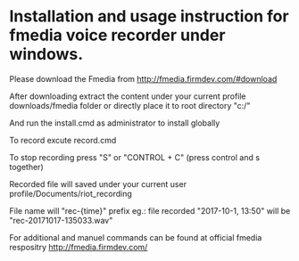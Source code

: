 # Installation and usage instruction for fmedia voice recorder under windows.

Please download the Fmedia from http://fmedia.firmdev.com/#download

After downloading extract the content under your current profile downloads/fmedia folder or directly place it to root directory "c:/"

And run the install.cmd as administrator to install globally

To record excute record.cmd

To stop recording press "S" or "CONTROL + C" (press control and s together)

Recorded file will saved under your current user profile/Documents/riot_recording

File name will "rec-{time}" prefix eg.: file recorded "2017-10-1, 13:50" will be "rec-20171017-135033.wav"

For additional and manuel commands can be found at official fmedia respositry http://fmedia.firmdev.com/
